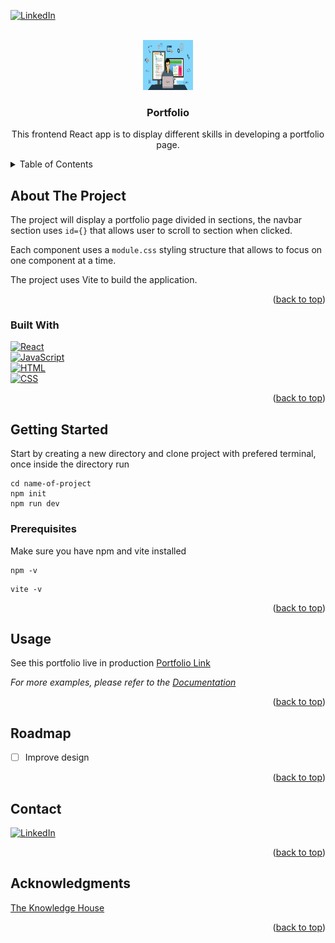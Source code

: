 <!-- https://www.markdownguide.org/basic-syntax/ -->
<a name="readme-top"></a>

[![LinkedIn][linkedin-shield]][linkedin-url]

<!-- PROJECT LOGO -->
<br />
<div align="center">
  <a href="https://github.com/dayofthetech">
    <img src="./assets/backendcoding.jpg" alt="Logo" width="80" height="80">
  </a>

<h3 align="center">Portfolio</h3>
  <p align="center">
    This frontend React app is to display different skills in developing a portfolio page.
    <br />
</div>

<!-- TABLE OF CONTENTS -->
<details>
  <summary>Table of Contents</summary>
  <ol>
    <li>
      <a href="#about-the-project">About The Project</a>
      <ul>
        <li><a href="#built-with">Built With</a></li>
      </ul>
    </li>
    <li>
      <a href="#getting-started">Getting Started</a>
      <ul>
        <li><a href="#prerequisites">Prerequisites</a></li>
        <li><a href="#installation">Installation</a></li>
      </ul>
    </li>
    <li><a href="#usage">Usage</a></li>
    <li><a href="#roadmap">Roadmap</a></li>
    <li><a href="#contact">Contact</a></li>
    <li><a href="#acknowledgments">Acknowledgments</a></li>
  </ol>
</details>

<!-- ABOUT THE PROJECT -->
## About The Project

The project will display a portfolio page divided in sections, the navbar section uses `id={}` that allows user to scroll to section when clicked.

Each component uses a `module.css` styling structure that allows to focus on one component at a time.

The project uses Vite to build the application.


<p align="right">(<a href="#readme-top">back to top</a>)</p>

### Built With

[![React][React.io]][React-url] <br>
[![JavaScript][Javascript.io]][Javascript-url] <br>
[![HTML][HTML.io]][HTML-url] <br>
[![CSS][CSS.io]][CSS-url] <br>


<p align="right">(<a href="#readme-top">back to top</a>)</p>

<!-- GETTING STARTED -->
## Getting Started

Start by creating a new directory and clone project with prefered terminal, once inside the directory run

```
cd name-of-project
npm init
npm run dev
```

### Prerequisites

Make sure you have npm and vite installed

```
npm -v
```

```
vite -v
```

<p align="right">(<a href="#readme-top">back to top</a>)</p>

<!-- USAGE EXAMPLES -->
## Usage

See this portfolio live in production
<a href='https://dayofthetech.netlify.app/'>Portfolio Link</a>

_For more examples, please refer to the [Documentation](https://example.com)_

<p align="right">(<a href="#readme-top">back to top</a>)</p>

<!-- ROADMAP -->
## Roadmap

* [ ] Improve design

<p align="right">(<a href="#readme-top">back to top</a>)</p>

<!-- CONTACT -->
## Contact

[![LinkedIn][linkedin-shield]][linkedin-url]

<p align="right">(<a href="#readme-top">back to top</a>)</p>

<!-- ACKNOWLEDGMENTS -->
## Acknowledgments

[The Knowledge House](https://www.linkedin.com/school/theknowledgehouse/)

<p align="right">(<a href="#readme-top">back to top</a>)</p>

<!-- MARKDOWN LINKS & IMAGES -->
<!-- https://www.markdownguide.org/basic-syntax/#reference-style-links -->
[linkedin-shield]: https://img.shields.io/badge/LinkedIn-0077B5?style=for-the-badge&logo=linkedin&logoColor=white
[linkedin-url]: https://www.linkedin.com/in/albertoreyes2021/
[Javascript.io]:https://img.shields.io/badge/javascript-blue?logo=javascript
[Javascript-url]: https://developer.mozilla.org/en-US/docs/Web/JavaScript

[HTML.io]:https://img.shields.io/badge/HTML-239120?style=for-the-badge&logo=html5&logoColor=white
[HTML-url]:https://developer.mozilla.org/en-US/docs/Web/HTML

[React.io]:https://img.shields.io/badge/React-20232A?style=for-the-badge&logo=react&logoColor=61DAFB
[React-url]:https://react.dev/

[CSS.io]:https://img.shields.io/badge/CSS-239120?&style=for-the-badge&logo=css3&logoColor=white
[CSS-url]:https://developer.mozilla.org/en-US/docs/Web/CSS